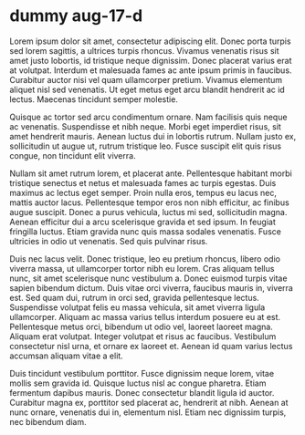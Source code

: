 # dummy aug-17-d

Lorem ipsum dolor sit amet, consectetur adipiscing elit. Donec porta turpis sed lorem sagittis, a ultrices turpis rhoncus. Vivamus venenatis risus sit amet justo lobortis, id tristique neque dignissim. Donec placerat varius erat at volutpat. Interdum et malesuada fames ac ante ipsum primis in faucibus. Curabitur auctor nisi vel quam ullamcorper pretium. Vivamus elementum aliquet nisl sed venenatis. Ut eget metus eget arcu blandit hendrerit ac id lectus. Maecenas tincidunt semper molestie.

Quisque ac tortor sed arcu condimentum ornare. Nam facilisis quis neque ac venenatis. Suspendisse et nibh neque. Morbi eget imperdiet risus, sit amet hendrerit mauris. Aenean luctus dui in lobortis rutrum. Nullam justo ex, sollicitudin ut augue ut, rutrum tristique leo. Fusce suscipit elit quis risus congue, non tincidunt elit viverra.

Nullam sit amet rutrum lorem, et placerat ante. Pellentesque habitant morbi tristique senectus et netus et malesuada fames ac turpis egestas. Duis maximus ac lectus eget semper. Proin nulla eros, tempus eu lacus nec, mattis auctor lacus. Pellentesque tempor eros non nibh efficitur, ac finibus augue suscipit. Donec a purus vehicula, luctus mi sed, sollicitudin magna. Aenean efficitur dui a arcu scelerisque gravida et sed ipsum. In feugiat fringilla luctus. Etiam gravida nunc quis massa sodales venenatis. Fusce ultricies in odio ut venenatis. Sed quis pulvinar risus.

Duis nec lacus velit. Donec tristique, leo eu pretium rhoncus, libero odio viverra massa, ut ullamcorper tortor nibh eu lorem. Cras aliquam tellus nunc, sit amet scelerisque nunc vestibulum a. Donec euismod turpis vitae sapien bibendum dictum. Duis vitae orci viverra, faucibus mauris in, viverra est. Sed quam dui, rutrum in orci sed, gravida pellentesque lectus. Suspendisse volutpat felis eu massa vehicula, sit amet viverra ligula ullamcorper. Aliquam ac massa varius tellus interdum posuere eu at est. Pellentesque metus orci, bibendum ut odio vel, laoreet laoreet magna. Aliquam erat volutpat. Integer volutpat et risus ac faucibus. Vestibulum consectetur nisl urna, et ornare ex laoreet et. Aenean id quam varius lectus accumsan aliquam vitae a elit.

Duis tincidunt vestibulum porttitor. Fusce dignissim neque lorem, vitae mollis sem gravida id. Quisque luctus nisl ac congue pharetra. Etiam fermentum dapibus mauris. Donec consectetur blandit ligula id auctor. Curabitur magna ex, porttitor sed placerat ac, hendrerit at nibh. Aenean at nunc ornare, venenatis dui in, elementum nisl. Etiam nec dignissim turpis, nec bibendum diam. 

